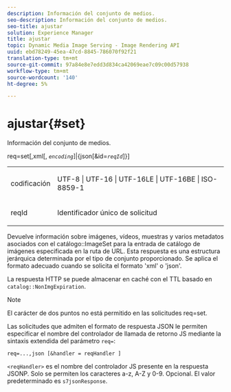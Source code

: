 ```yaml
---
description: Información del conjunto de medios.
seo-description: Información del conjunto de medios.
seo-title: ajustar
solution: Experience Manager
title: ajustar
topic: Dynamic Media Image Serving - Image Rendering API
uuid: ebd78249-45ea-47cd-8845-786070f92f21
translation-type: tm+mt
source-git-commit: 97a84e8e7edd3d834ca42069eae7c09c00d57938
workflow-type: tm+mt
source-wordcount: '140'
ht-degree: 5%

---
```



# ajustar{#set}

Información del conjunto de medios.

req=set[,xml[, *`encoding`*]|{json[&amp;id=*`reqId`*]}]

<table id="simpletable_02C955F4EBAD4251A728F0FC68F432B5"> 
 <tr class="strow"> 
  <td class="stentry"> <p><span class="varname"> codificación</span> </p> </td> 
  <td class="stentry"> <p><span class="codeph"> UTF-8 | UTF-16 | UTF-16LE | UTF-16BE | ISO-8859-1</span> </p></td> 
 </tr> 
 <tr class="strow"> 
  <td class="stentry"> <p><span class="varname"> reqId</span> </p></td> 
  <td class="stentry"> <p>Identificador único de solicitud </p></td> 
 </tr> 
</table>

Devuelve información sobre imágenes, vídeos, muestras y varios metadatos asociados con el catálogo::ImageSet para la entrada de catálogo de imágenes especificada en la ruta de URL. Esta respuesta es una estructura jerárquica determinada por el tipo de conjunto proporcionado. Se aplica el formato adecuado cuando se solicita el formato &#39;xml&#39; o &#39;json&#39;.

La respuesta HTTP se puede almacenar en caché con el TTL basado en `catalog::NonImgExpiration`.

>[!NOTE]
>
>El carácter de dos puntos no está permitido en las solicitudes req=set.

Las solicitudes que admiten el formato de respuesta JSON le permiten especificar el nombre del controlador de llamada de retorno JS mediante la sintaxis extendida del parámetro `req=`:

`req=...,json [&handler = reqHandler ]`

`<reqHandler>` es el nombre del controlador JS presente en la respuesta JSONP. Solo se permiten los caracteres a-z, A-Z y 0-9. Opcional. El valor predeterminado es `s7jsonResponse`.
